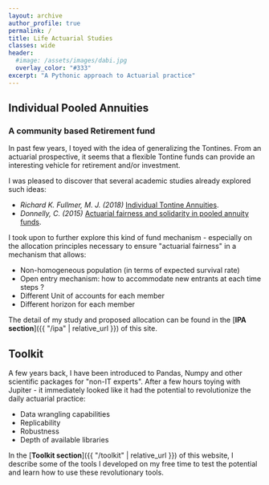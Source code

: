 ```yaml
---
layout: archive
author_profile: true
permalink: /
title: Life Actuarial Studies
classes: wide
header:
  #image: /assets/images/dabi.jpg
  overlay_color: "#333"
excerpt: "A Pythonic approach to Actuarial practice"
---
```


## Individual Pooled Annuities
### A community based Retirement fund

In past few years, I toyed with the idea of generalizing the Tontines. From an actuarial prospective, it seems that a flexible Tontine funds can provide an interesting vehicle for retirement and/or investment.

I was pleased to discover that several academic studies already explored such ideas:
* *Richard K. Fullmer, M. J. (2018)*  [Individual Tontine Annuities](https://ssrn.com/abstract=3217551).  
* *Donnelly, C. (2015)* [Actuarial fairness and solidarity in pooled annuity funds](https://arxiv.org/abs/1311.5120).

I took upon to further explore this kind of fund mechanism - especially on the allocation principles necessary to ensure "actuarial fairness" in a mechanism that allows:
* Non-homogeneous population (in terms of expected survival rate)
* Open entry mechanism: how to accommodate new entrants at each time steps ?
* Different Unit of accounts for each member
* Different horizon for each member

The detail of my study and proposed allocation can be found in the [**IPA section**]({{ "/ipa" | relative_url }}) of this site.


## Toolkit

A few years back, I have been introduced to Pandas, Numpy and other scientific packages for "non-IT experts". After a few hours toying with Jupiter - it immediately looked like it had the potential to revolutionize the daily actuarial practice:
* Data wrangling capabilities
* Replicability
* Robustness
* Depth of available libraries

In the [**Toolkit section**]({{ "/toolkit" | relative_url }}) of this website, I describe some of the tools I developed on my free time to test the potential and learn how to use these revolutionary tools.
